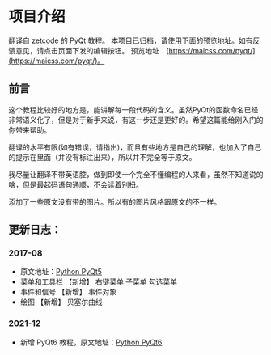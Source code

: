 # 项目介绍
翻译自 zetcode 的 PyQt 教程。
本项目已归档，请使用下面的预览地址。如有反馈意见，请点击页面下发的编辑按钮。
预览地址：[https://maicss.com/pyqt/](https://maicss.com/pyqt/)。

## 前言

这个教程比较好的地方是，能讲解每一段代码的含义。虽然PyQt的函数命名已经非常语义化了，但是对于新手来说，有这一步还是更好的。希望这篇能给刚入门的你带来帮助。

翻译的水平有限(如有错误，请指出)，而且有些地方是自己的理解，也加入了自己的提示在里面（并没有标注出来），所以并不完全等于原文。

我尽量让翻译不带英语腔，做到即使一个完全不懂编程的人来看，虽然不知道说的啥，但是最起码语句通顺，不会读着别扭。

添加了一些原文没有带的图片。所以有的图片风格跟原文的不一样。

## 更新日志：

### 2017-08
* 原文地址：[Python PyQt5](https://zetcode.com/gui/pyqt5/)
* 菜单和工具栏 【新增】 右键菜单 子菜单 勾选菜单
* 事件和信号 【新增】 事件对象
* 绘图 【新增】 贝塞尔曲线

### 2021-12

* 新增 PyQt6 教程，原文地址：[Python PyQt6](https://zetcode.com/pyqt6/)
